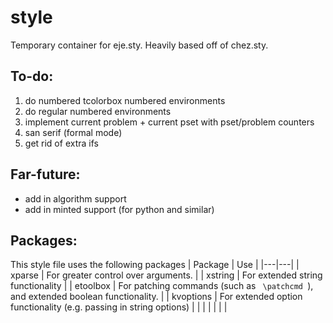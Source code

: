 # style
Temporary container for eje.sty. Heavily based off of chez.sty.

## To-do:
1. do numbered tcolorbox numbered environments
2. do regular numbered environments
3. implement current problem + current pset with pset/problem counters
3. san serif (formal mode)
4. get rid of extra ifs

## Far-future:
- add in algorithm support
- add in minted support (for python and similar)



## Packages:
This style file uses the following packages
| Package  | Use  |
|---|---|
| xparse  | For greater control over arguments.  |
| xstring |  For extended string functionality |
| etoolbox | For patching commands (such as <code> \patchcmd </code>), and extended boolean functionality.  |
| kvoptions  | For extended option functionality (e.g. passing in string options)  |
|   |   |
|   |   |